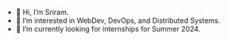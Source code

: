- 👋 Hi, I’m Sriram.
- 👀 I’m interested in WebDev, DevOps, and Distributed Systems.
- 🌱 I’m currently looking for internships for Summer 2024.

<!---
srirams1003/srirams1003 is a ✨ special ✨ repository because its `README.md` (this file) appears on your GitHub profile.
You can click the Preview link to take a look at your changes.
--->
